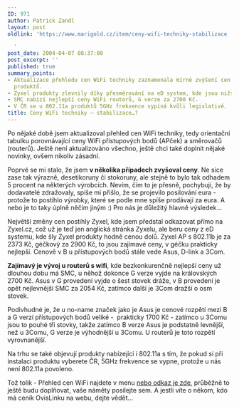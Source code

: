 ```yaml
---
ID: 971
author: Patrick Zandl
layout: post
oldlink: 'https://www.marigold.cz/item/ceny-wifi-techniky-stabilizace

  '
post_date: 2004-04-07 08:37:00
post_excerpt: ''
published: true
summary_points:
- Aktualizace přehledu cen WiFi techniky zaznamenala mírné zvýšení cen u některých
  produktů.
- Zyxel produkty zlevnily díky přesměrování na eD system, kde jsou nižší ceny.
- SMC nabízí nejlepší ceny WiFi routerů, G verze za 2700 Kč.
- V ČR se u 802.11a produktů 5GHz frekvence vypíná kvůli legislativě.
title: Ceny WiFi techniky – stabilizace…?
---
```


<p>
Po nějaké době jsem aktualizoval přehled cen WiFi techniky, tedy orientační tabulku porovnávající ceny WiFi přístupových bodů (APček) a směrovačů (routerů). Ještě není aktualizováno všechno, ještě chci také doplnit nějaké novinky, ovšem nikoliv zásadní. </p>

<p>
Poprvé se mi stalo, že jsem <STRONG>v několika případech zvyšoval ceny</STRONG>. Ne sice zase tak výrazně, desetikoruny či stokoruny, ale stejně to bylo tak odhadem 5 procent na některých výrobcích. Nevím, čím to je přesně, pochybuji, že by dodavatelé zdražovaly, spíše mi přišlo, že se projevilo posilování eura - protože to postihlo výrobky, které se podle mne spíše prodávají za eura. A nebo je to taky úplně něčím jiným :) Pro nás je důležitý hlavně výsledek...</p>

<p>
Největší změny cen postihly Zyxel, kde jsem předstal odkazovat přímo na Zyxel.cz, což už je teď jen anglická stránka Zyxelu, ale beru ceny z eD systemu, kde šly Zyxel produkty hodně cenou dolů. Zyxel AP s 802.11b je za 2373 Kč, géčkový za 2900 Kč, to jsou zajímavé ceny, v géčku prakticky nejlepší. Cenově v B u přístupových bodů stále vede Asus, D-link a 3Com. </p>

<p>
<STRONG>Zajímavý je vývoj u routerů s wifi</STRONG>, kde bezkonkurenčně nejlepší ceny už dlouhou dobu má SMC, u něhož dokonce G verze vyjde na královských 2700 Kč. Asus v G provedení vyjde o šest stovek dráže, v B provedení je opět nejlevnější SMC za 2054 Kč, zatímco další je 3Com dražší o osm stovek. </p>

<p>
Podivhudné je, že u no-name značek jako je Asus je cenové rozpětí mezi B a G verzí přístupových bodů veliké -&#160; prakticky 1700 Kč - zatímco u 3Comu jsou to pouhé tři stovky, takže zatímco B verze Asus je podstatně levnější, než u 3Comu, G verze je výhodnější u 3Comu. U routerů je toto rozpětí vyrovnanější. </p>

<p>
Na trhu se také objevují produkty nabízející i 802.11a s tím, že pokud si při instalaci produktu vyberete ČR, 5GHz frekvence se vypne, protože u nás není 802.11a povoleno. </p>

<p>
Tož tolik - Přehled cen WiFi najdete v menu <A href="/prehledwifi">nebo odkaz je zde</A>, průběžně to ještě budu doplňovat, vaše náměty posílejte sem. A jestli víte o někom, kdo má ceník OvisLinku na webu, dejte vědět...</p>
